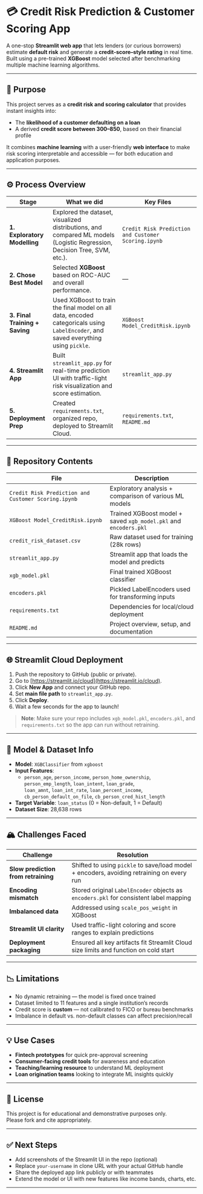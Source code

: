 # 💳 Credit Risk Prediction & Customer Scoring App

A one-stop **Streamlit web app** that lets lenders (or curious borrowers) estimate **default risk** and generate a **credit-score–style rating** in real time.  
Built using a pre-trained **XGBoost** model selected after benchmarking multiple machine learning algorithms.

---

## 🎯 Purpose

This project serves as a **credit risk and scoring calculator** that provides instant insights into:
- The **likelihood of a customer defaulting on a loan**
- A derived **credit score between 300–850**, based on their financial profile

It combines **machine learning** with a user-friendly **web interface** to make risk scoring interpretable and accessible — for both education and application purposes.

---

## ⚙️ Process Overview

| Stage | What we did | Key Files |
|-------|-------------|-----------|
| **1. Exploratory Modelling** | Explored the dataset, visualized distributions, and compared ML models (Logistic Regression, Decision Tree, SVM, etc.). | `Credit Risk Prediction and Customer Scoring.ipynb` |
| **2. Chose Best Model** | Selected **XGBoost** based on ROC-AUC and overall performance. | — |
| **3. Final Training + Saving** | Used XGBoost to train the final model on all data, encoded categoricals using `LabelEncoder`, and saved everything using `pickle`. | `XGBoost Model_CreditRisk.ipynb` |
| **4. Streamlit App** | Built `streamlit_app.py` for real-time prediction UI with traffic-light risk visualization and score estimation. | `streamlit_app.py` |
| **5. Deployment Prep** | Created `requirements.txt`, organized repo, deployed to Streamlit Cloud. | `requirements.txt`, `README.md` |

---

## 📂 Repository Contents

| File                          | Description |
|-------------------------------|-------------|
| `Credit Risk Prediction and Customer Scoring.ipynb` | Exploratory analysis + comparison of various ML models |
| `XGBoost Model_CreditRisk.ipynb` | Trained XGBoost model + saved `xgb_model.pkl` and `encoders.pkl` |
| `credit_risk_dataset.csv`     | Raw dataset used for training (28k rows) |
| `streamlit_app.py`            | Streamlit app that loads the model and predicts |
| `xgb_model.pkl`               | Final trained XGBoost classifier |
| `encoders.pkl`                | Pickled LabelEncoders used for transforming inputs |
| `requirements.txt`            | Dependencies for local/cloud deployment |
| `README.md`                   | Project overview, setup, and documentation |

---

## 🌐 Streamlit Cloud Deployment

1. Push the repository to GitHub (public or private).
2. Go to [https://streamlit.io/cloud](https://streamlit.io/cloud).
3. Click **New App** and connect your GitHub repo.
4. Set **main file path** to `streamlit_app.py`.
5. Click **Deploy**.
6. Wait a few seconds for the app to launch!

> **Note**: Make sure your repo includes `xgb_model.pkl`, `encoders.pkl`, and `requirements.txt` so the app can run without retraining.

---

## 🧠 Model & Dataset Info

- **Model**: `XGBClassifier` from `xgboost`
- **Input Features**:  
  - `person_age`, `person_income`, `person_home_ownership`,  
    `person_emp_length`, `loan_intent`, `loan_grade`,  
    `loan_amnt`, `loan_int_rate`, `loan_percent_income`,  
    `cb_person_default_on_file`, `cb_person_cred_hist_length`
- **Target Variable**: `loan_status` (0 = Non-default, 1 = Default)
- **Dataset Size**: 28,638 rows

---

## 🏔️ Challenges Faced

| Challenge | Resolution |
|----------|------------|
| **Slow prediction from retraining** | Shifted to using `pickle` to save/load model + encoders, avoiding retraining on every run |
| **Encoding mismatch** | Stored original `LabelEncoder` objects as `encoders.pkl` for consistent label mapping |
| **Imbalanced data** | Addressed using `scale_pos_weight` in XGBoost |
| **Streamlit UI clarity** | Used traffic-light coloring and score ranges to explain predictions |
| **Deployment packaging** | Ensured all key artifacts fit Streamlit Cloud size limits and function on cold start |

---

## 📉 Limitations

- No dynamic retraining — the model is fixed once trained
- Dataset limited to 11 features and a single institution’s records
- Credit score is **custom** — not calibrated to FICO or bureau benchmarks
- Imbalance in default vs. non-default classes can affect precision/recall

---

## 💡 Use Cases

- **Fintech prototypes** for quick pre-approval screening  
- **Consumer-facing credit tools** for awareness and education  
- **Teaching/learning resource** to understand ML deployment  
- **Loan origination teams** looking to integrate ML insights quickly  

---

## 📜 License

This project is for educational and demonstrative purposes only.  
Please fork and cite appropriately.

---

## ✅ Next Steps

- Add screenshots of the Streamlit UI in the repo (optional)
- Replace `your-username` in clone URL with your actual GitHub handle
- Share the deployed app link publicly or with teammates
- Extend the model or UI with new features like income bands, charts, etc.

---
